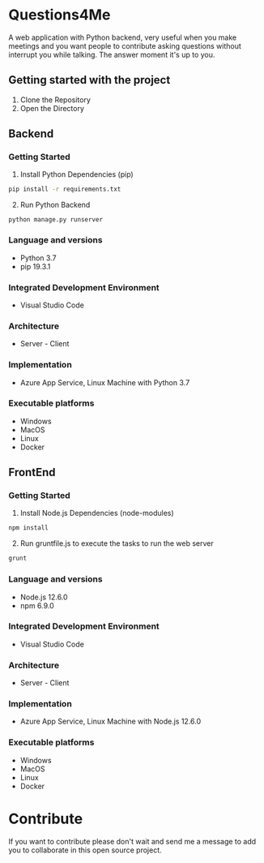 # Questions4Me
A web application with Python backend, very useful when you make meetings and you want people to contribute asking questions without interrupt you while talking. The answer moment it's up to you.

## Getting started with the project
1.  Clone the Repository
2.  Open the Directory

## Backend
### Getting Started
1.	Install Python Dependencies (pip)
```bash
pip install -r requirements.txt
```
2.  Run Python Backend
```
python manage.py runserver
```

### Language and versions
* Python 3.7
* pip 19.3.1

### Integrated Development Environment
* Visual Studio Code

### Architecture
* Server - Client

### Implementation
* Azure App Service, Linux Machine with Python 3.7

### Executable platforms
* Windows
* MacOS
* Linux
* Docker

## FrontEnd
### Getting Started
1.	Install Node.js Dependencies (node-modules)
```bash
npm install
```
2.  Run gruntfile.js to execute the tasks to run the web server
```bash
grunt
```

### Language and versions
* Node.js 12.6.0
* npm 6.9.0

### Integrated Development Environment
* Visual Studio Code

### Architecture
* Server - Client

### Implementation
* Azure App Service, Linux Machine with Node.js 12.6.0

### Executable platforms
* Windows
* MacOS
* Linux
* Docker

# Contribute
If you want to contribute please don't wait and send me a message to add you to collaborate in this open source project.

